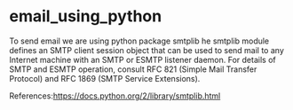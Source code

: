 # email_using_python
To send email we are using python package smtplib
he smtplib module defines an SMTP client session object that can be used to send mail to any Internet machine with an SMTP or ESMTP listener daemon. For details of SMTP and ESMTP operation, consult RFC 821 (Simple Mail Transfer Protocol) and RFC 1869 (SMTP Service Extensions).


References:https://docs.python.org/2/library/smtplib.html
